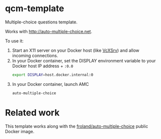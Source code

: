 # qcm-template
Multiple-choice questions template.

Works with http://auto-multiple-choice.net.

To use it:
1. Start an X11 server on your Docker host (like [VcXSrv](https://sourceforge.net/projects/vcxsrv/)) and allow incoming connections.
2. In your Docker container, set the DISPLAY environment variable to your Docker host IP address + `:0.0`
   ```sh
   export DISPLAY=host.docker.internal:0
   ```
3. In your Docker container, launch AMC
   ```sh
   auto-multiple-choice
   ```

# Related work

This template works along with the [froland/auto-multiple-choice](https://github.com/froland/auto-multiple-choice) public Docker image.
